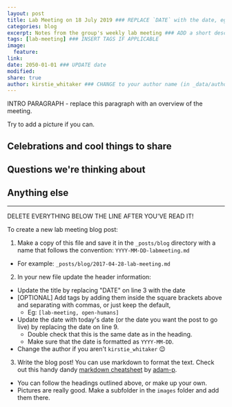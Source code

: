 ```yaml
---
layout: post
title: Lab Meeting on 18 July 2019 ### REPLACE `DATE` with the date, eg: 18 July 2019
categories: blog
excerpt: Notes from the group's weekly lab meeting ### ADD a short description (or keep that one if you'd)
tags: [lab-meeting] ### INSERT TAGS IF APPLICABLE
image:
  feature:
link: 
date: 2050-01-01 ### UPDATE date
modified:
share: true
author: kirstie_whitaker ### CHANGE to your author name (in _data/authors.yml)
---
```


INTRO PARAGRAPH - replace this paragraph with an overview of the meeting.

Try to add a picture if you can.


## Celebrations and cool things to share


## Questions we're thinking about


## Anything else


---

DELETE EVERYTHING BELOW THE LINE AFTER YOU'VE READ IT!

To create a new lab meeting blog post:

1. Make a copy of this file and save it in the `_posts/blog` directory with a name that follows the convention: `YYYY-MM-DD-labmeeting.md`
  * For example: `_posts/blog/2017-04-28-lab-meeting.md`
2. In your new file update the header information:
  * Update the title by replacing "DATE" on line 3 with the date
  * [OPTIONAL] Add tags by adding them inside the square brackets above and separating with commas, or just keep the default, 
    * Eg: `[lab-meeting, open-humans]`
  * Update the date with today's date (or the date you want the post to go live) by replacing the date on line 9.
    * Double check that this is the same date as in the heading.
    * Make sure that the date is formatted as `YYYY-MM-DD`.
  * Change the author if you aren't `kirstie_whitaker` :wink:
  
3. Write the blog post! You can use markdown to format the text. Check out this handy dandy [markdown cheatsheet](https://github.com/adam-p/markdown-here/wiki/Markdown-Cheatsheet) by [adam-p](https://github.com/adam-p).
  * You can follow the headings outlined above, or make up your own.
  * Pictures are really good. Make a subfolder in the `images` folder and add them there. 

